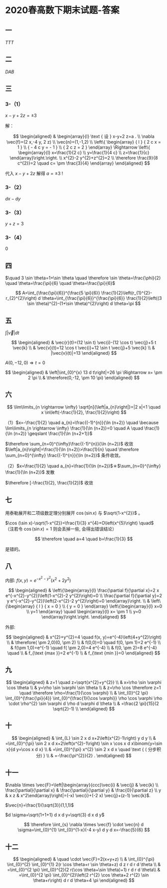 # 2020春高数下期末试题-答案

## 一

$T T T$

## 二

$D A B$

## 三

### 3-（1）

$x-y+2 z= \pm 3$

解：

$$
\begin{aligned}
& \begin{array}{l}
\text { 设 } x-y+2 z=a . \\
\nabla \vec{f}=(2 x,-4 y, 2 z) \\
\vec{n}=(1,-1,2) \\
\left\{
\begin{array} { l }
{ 2 c x = 1 } \\
{ - 4 c y = - 1 } \\
{ 2 c z = 2 }
\end{array} \Rightarrow \left\{
\begin{array}{l}
x=\frac{1}{2 c} \\
y=\frac{1}{4 c} \\
z=\frac{1}{c}
\end{array}\right.\right. \\
x^{2}-2 y^{2}+z^{2}=2 \\
\therefore \frac{9}{8 c^{2}}=2 \quad c= \pm \frac{3}{4}
\end{array}
\end{aligned}
$$

代入 $x-y+2 z$ 解得 $a= \pm 3$ !

### 3-（2）

$d x-d y$

### 3-（3）

$y+z=3$

### 3-（4）

0

## 四

$\quad 3 \sin \theta=1+\sin \theta \quad \therefore \sin \theta=\frac{\phi}{2} \quad \theta=\frac{\pi}{6} \quad \theta=\frac{\pi}{6}$

$$
A=\int_{\frac{\pi}{6}}^{\frac{5 \pi}{6}} \frac{1}{2}\left(r_{1}^{2}-r_{2}^{2}\right) d \theta=\int_{\frac{\pi}{6}}^{\frac{\pi}{6}} \frac{1}{2}\left((3 \sin \theta)^{2}-(1+\sin \theta)^{2}\right) d \theta=\pi
$$

## 五

$\int|\vec{v}| d t$

$$
\begin{aligned}
& \vec{r}(t)=(12 \sin t) \vec{i}-(12 \cos t) \vec{j}+5 t \vec{k} \\
& \vec{v}(t)=12 \cos t \vec{i}+12 \sin t \vec{j}+5 \vec{k} \\
& |\vec{v}(t)|=13
\end{aligned}
$$

$A(0,-12,0) \Rightarrow t=0$

$$
\begin{aligned}
& \left|\int_{0}^{x} 13 d t\right|=26 \pi \Rightarrow x= \pm 2 \pi \\
& \therefore(0,-12, \pm 10 \pi)
\end{aligned}
$$

## 六

$$
\lim\limits_{n \rightarrow \infty} \sqrt[n]{\left|a_{n}\right|}=|2 x|<1 \quad x \in\left(-\frac{1}{2}, \frac{1}{2}\right)
$$

（1）$x=-\frac{1}{2} \quad a_{n}=\frac{(-1)^{n}}{\ln (n+2)} \quad \because \lim\limits_{n \rightarrow \infty} \frac{1}{\ln (n+2)}=0 \quad A \quad \frac{1}{\ln (n+2)} \geqslant \frac{1}{\ln (n+2+1)}$

$\therefore \sum_{n=0}^{\infty}\frac{(-1)^{n}}{\ln (n+2)}$ 收敛 $\left|a_{n}\right|=\frac{1}{\ln (n+2)}>\frac{1}{n} \quad \therefore \sum_{n=0}^{\infty} \frac{(-1)^{n}}{\ln (n+2)}$ 条件收敛。

（2）$x=\frac{1}{2} \quad a_{n}=\frac{1}{\ln (n+2)}$＊$\sum_{n=0}^{\infty} \frac{1}{\ln (n+2)}$ 发散

$\therefore [-\frac{1}{2}, \frac{1}{2})$ 收敛

## 七

用泰勒展开和二项级数定理分别展开 $\cos (\sin x)$ 与 $\sqrt{1-x^{2}}$ 。

$\cos (\sin x)-\sqrt{1-x^{2}}=\frac{1}{3} x^{4}+O\left(x^{5}\right) \quad$（注若令 $\cos (\sin x)=1$ 则会丢掉一些, 会得出错误结论）

$$
\therefore \quad a=4 \quad b=\frac{1}{3}
$$

是错的。

## 八

内部: $f(x, y)=e^{-x^{2}-y^{2}}\left(x^{2}+2 y^{2}\right)$

$$
\begin{aligned}
& \left\{\begin{array}{l}
\frac{\partial f}{\partial x}=2 x e^{-x^{2}-y^{2}}\left(1-x^{2}-2 y^{2}\right)=0 \\
\frac{\partial f}{\partial y}=2 y e^{-x^{2}-y^{2}}\left(2-x^{2}-2 y^{2}\right)=0
\end{array}\right. \\
& \left\{\begin{array} { l }
{ x = 0 } \\
{ y = 0 }
\end{array} \left\{\begin{array}{l}
x=0 \\
y=1
\end{array} \quad \begin{array}{l}
x= \pm 1 \\
y=0
\end{array}\right.\right.
\end{aligned}
$$

外部:

$$
\begin{aligned}
& x^{2}+y^{2}=4 \quad f(x, y)=e^{-4}\left(4+y^{2}\right) \\
& \therefore( \pm 2,0)(0, \pm 2) \\
& f(0,0)=0 \quad f(0, \pm 1)=2 e^{-1} \\
& f(\pm 1,0)=e^{-1} \quad f( \pm 2,0)=4 e^{-4} \\
& f(0, \pm 2)=8 e^{-4} \quad  \\
& f_{\text {max }}=2 e^{-1} \\
& f_{\text {min }}=0
\end{aligned}
$$

## 九

$$
\begin{aligned}
& z=1 \quad z=\sqrt{x^{2}+y^{2}} \\
& x=\rho \sin \varphi \cos \theta \\
& y=\rho \sin \varphi \sin \theta \\
& z=\rho \cos  \therefore z=1 \quad \therefore \rho=\frac{1}{\cos \varphi} \\
& \int_{0}^{2 \pi} \int_{0}^{\frac{\pi}{4}} \int_{0}^{\frac{1}{\cos \varphi}} \rho \cos \varphi \rho \cdot \rho^{2} \sin \varphi d \rho d \varphi d \theta \\
& =\frac{2 \pi}{15}(2 \sqrt{2}-1) \\
\end{aligned}
$$

## 十

$$
\begin{aligned}
& \int_{L} \sin 2 x d x+2\left(x^{2}-1\right) y d y \\
& =\int_{0}^{\pi} \sin 2 x d x+2\left(x^{2}-1\right) \sin x \cos x d x\binom{y=\sin x}{d y=\cos x d x} \\
& =\int_{0}^{\pi} x^{2} \sin 2 x d x \quad \text { ( 分步积分) } \\
& =-\frac{\pi^{2}}{2} .
\end{aligned}
$$

## 十一

$\nabla \times \vec{F}=\left|\begin{array}{ccc}\vec{i} & \vec{j} & \vec{k} \\ \frac{\partial}{\partial x} & \frac{\partial}{\partial y} & \frac{0}{\partial z} \\ y & x z & x^2\end{array}\right|=(-x) \vec{i}+(-2 x) \vec{j}+(z-1) \vec{k}$.

$\vec{n}=\frac{1}{\sqrt{3}}(1,1,1)$

$d \sigma=\sqrt{1+1+1} d x d y=\sqrt{3} d x d y$

$$
\therefore \iint_{s} \nabla \times \vec{f} \cdot \vec{n} d \sigma=\int_{0}^{1} \int_{0}^{1-x}(-4 x-y) d y d x=-\frac{5}{6}
$$

## 十二

$$
\begin{aligned}
& \quad \cdot \vec{F}=2(x+y+z) \\
& \int_{0}^{\pi} \int_{0}^{2} \int_{0}^{1} 2(r \cos \theta+r \sin \theta+z) d z r d r d \theta \\
& =\int_{0}^{2 \pi} \int_{0}^{2}(2 r(\cos \theta+\sin \theta)+1) r d r d \theta\\
& =\int_{0}^{2 \pi} \int_{0}^{2}\left(2 r^{2} \cos \theta+2 r^{2} \sin \theta+r\right) d r d \theta=4 \pi
\end{aligned}
$$
